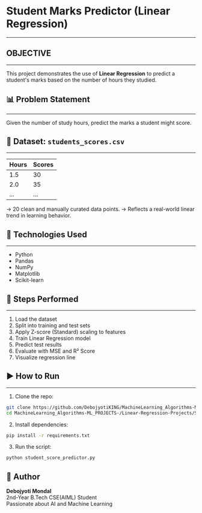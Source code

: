 # Student Marks Predictor (Linear Regression) #
------------------------------------------------

## OBJECTIVE ##
------------
This project demonstrates the use of **Linear Regression** to predict a student's marks based on the number of hours they studied.

## 📊 Problem Statement
--------------------------------
Given the number of study hours, predict the marks a student might score.

## 📁 Dataset: `students_scores.csv`
----------------------------------------

| Hours | Scores |
|-------|--------|
| 1.5   | 30     |
| 2.0   | 35     |
| ...   | ...    |

-> 20 clean and manually curated data points.
-> Reflects a real-world linear trend in learning behavior.

## 🔧 Technologies Used ##
-------------------------------
- Python
- Pandas
- NumPy
- Matplotlib
- Scikit-learn

## 🚀 Steps Performed
------------------------------
1. Load the dataset
2. Split into training and test sets
3. Apply Z-score (Standard) scaling to features
4. Train Linear Regression model
5. Predict test results
6. Evaluate with MSE and R² Score
7. Visualize regression line

## ▶️ How to Run
--------------------------------
1. Clone the repo:
```bash
git clone https://github.com/DebojyotiKING/MachineLearning_Algorithms-ML_PROJECTS-.git
cd MachineLearning_Algorithms-ML_PROJECTS-/Linear-Regression-Projects/Student-Marks-Predictor
```

2. Install dependencies:
```bash
pip install -r requirements.txt
```

3. Run the script:
```bash
python student_score_predictor.py
```

## 👤 Author
**Debojyoti Mondal**  
2nd-Year B.Tech CSE(AIML) Student  
Passionate about AI and Machine Learning

